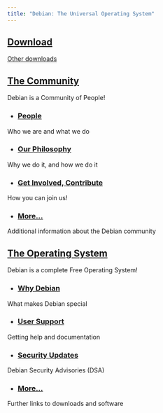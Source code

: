```yaml
---
title: "Debian: The Universal Operating System"
---
```


## [Download](https://cdimage.debian.org/debian-cd/current/amd64/iso-cd/debian-12.10.0-amd64-netinst.iso)
[Other downloads](https://www.debian.org/distrib/)

## [The Community](/community/)
Debian is a Community of People!

- ### [People](/community/people)
Who we are and what we do
- ### [Our Philosophy](/community/philosophy/)
Why we do it, and how we do it
- ### [Get Involved, Contribute](/community/contribute/)
How you can join us!
- ### [More...](/community/more-community/)
Additional information about the Debian community

## [The Operating System](/system/)
Debian is a complete Free Operating System!

- ### [Why Debian](/system/why/)
What makes Debian special
- ### [User Support](/system/support/)
Getting help and documentation
- ### [Security Updates](/system/security/)
Debian Security Advisories (DSA)
- ### [More...](/system/more-system/)
Further links to downloads and software

